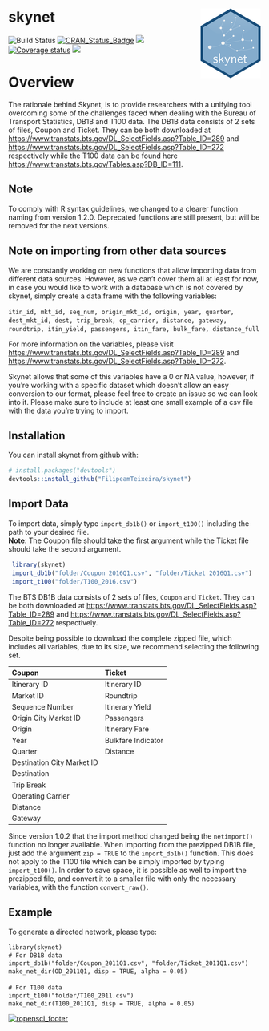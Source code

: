 
<!-- README.md is generated from README.Rmd. Please edit that file -->

# skynet <img src="man/figures/logo.png" align="right" />

![Build Status](https://travis-ci.org/ropensci/skynet.svg?branch=master)
[![CRAN\_Status\_Badge](http://www.r-pkg.org/badges/version/skynet)](https://cran.r-project.org/package=skynet)
![](https://cranlogs.r-pkg.org/badges/skynet?color=brightgreen)
[![Coverage
status](https://codecov.io/gh/FilipeamTeixeira/Skynet/branch/master/graph/badge.svg)](https://codecov.io/github/FilipeamTeixeira/Skynet?branch=master)
[![](https://badges.ropensci.org/214_status.svg)](https://github.com/ropensci/onboarding/issues/214)

# Overview

The rationale behind Skynet, is to provide researchers with a unifying
tool overcoming some of the challenges faced when dealing with the
Bureau of Transport Statistics, DB1B and T100 data. The DB1B data
consists of 2 sets of files, Coupon and Ticket. They can be both
downloaded at
<https://www.transtats.bts.gov/DL_SelectFields.asp?Table_ID=289> and
<https://www.transtats.bts.gov/DL_SelectFields.asp?Table_ID=272>
respectively while the T100 data can be found here
<https://www.transtats.bts.gov/Tables.asp?DB_ID=111>.

## Note

To comply with R syntax guidelines, we changed to a clearer function
naming from version 1.2.0. Deprecated functions are still present, but
will be removed for the next versions.

## Note on importing from other data sources

We are constantly working on new functions that allow importing data
from different data sources. However, as we can’t cover them all at
least for now, in case you would like to work with a database which is
not covered by skynet, simply create a data.frame with the following
variables:

`itin_id, mkt_id, seq_num, origin_mkt_id, origin, year, quarter,
dest_mkt_id, dest, trip_break, op_carrier, distance, gateway, roundtrip,
itin_yield, passengers, itin_fare, bulk_fare, distance_full`

For more information on the variables, please visit
<https://www.transtats.bts.gov/DL_SelectFields.asp?Table_ID=289> and
<https://www.transtats.bts.gov/DL_SelectFields.asp?Table_ID=272>.

Skynet allows that some of this variables have a 0 or NA value, however,
if you’re working with a specific dataset which doesn’t allow an easy
conversion to our format, please feel free to create an issue so we can
look into it. Please make sure to include at least one small example of
a csv file with the data you’re trying to import.

## Installation

You can install skynet from github with:

``` r
# install.packages("devtools")
devtools::install_github("FilipeamTeixeira/skynet")
```

## Import Data

To import data, simply type `import_db1b()` or `import_t100()` including
the path to your desired file.  
**Note**: The Coupon file should take the first argument while the
Ticket file should take the second argument.

``` r
 library(skynet)
 import_db1b("folder/Coupon 2016Q1.csv", "folder/Ticket 2016Q1.csv")
 import_t100("folder/T100_2016.csv")
```

The BTS DB1B data consists of 2 sets of files, `Coupon` and `Ticket`.
They can be both downloaded at
<https://www.transtats.bts.gov/DL_SelectFields.asp?Table_ID=289> and
<https://www.transtats.bts.gov/DL_SelectFields.asp?Table_ID=272>
respectively.

Despite being possible to download the complete zipped file, which
includes all variables, due to its size, we recommend selecting the
following set.

| Coupon                     | Ticket             |
| :------------------------- | :----------------- |
| Itinerary ID               | Itinerary ID       |
| Market ID                  | Roundtrip          |
| Sequence Number            | Itinerary Yield    |
| Origin City Market ID      | Passengers         |
| Origin                     | Itinerary Fare     |
| Year                       | Bulkfare Indicator |
| Quarter                    | Distance           |
| Destination City Market ID |                    |
| Destination                |                    |
| Trip Break                 |                    |
| Operating Carrier          |                    |
| Distance                   |                    |
| Gateway                    |                    |

Since version 1.0.2 that the import method changed being the
`netimport()` function no longer available. When importing from the
prezipped DB1B file, just add the argument `zip = TRUE` to the
`import_db1b()` function. This does not apply to the T100 file which can
be simply imported by typing `import_t100()`. In order to save space, it
is possible as well to import the prezipped file, and convert it to a
smaller file with only the necessary variables, with the function
`convert_raw()`.

## Example

To generate a directed network, please type:

    library(skynet)
    # For DB1B data
    import_db1b("folder/Coupon_2011Q1.csv", "folder/Ticket_2011Q1.csv")
    make_net_dir(OD_2011Q1, disp = TRUE, alpha = 0.05)
    
    # For T100 data
    import_t100("folder/T100_2011.csv")
    make_net_dir(T100_2011Q1, disp = TRUE, alpha = 0.05)

[![ropensci\_footer](https://ropensci.org/public_images/ropensci_footer.png)](https://ropensci.org)
